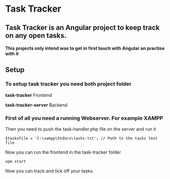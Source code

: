# Task Tracker
## Task Tracker is an Angular project to keep track on any open tasks.
#### This projects only intend was to get in first touch with Angular an practise with it

## Setup
### To setup task tracker you need both project folder
**task-tracker** Frontend

**task-tracker-server** Backend

### First of all you need a running Webserver. For example XAMPP
Then you need to push the task-handler.php file on the server and run it

```
$tasksFile = 'C:\xampp\htdocs\tasks.txt'; // Path to the tasks text file
```
Now you can run the frontend in the task-tracker folder

```
npm start
```

Now you can track and tick off your tasks.
